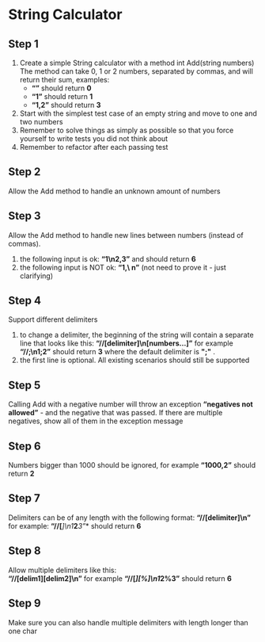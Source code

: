 # String Calculator

## Step 1 
1. Create a simple String calculator with a method int Add(string numbers)
The method can take 0, 1 or 2 numbers, separated by commas, and will return their sum, examples: 
    * **“”** should return **0**
    * **“1”** should return **1**
    * **“1,2”** should return **3**
2. Start with the simplest test case of an empty string and move to one and two numbers
3. Remember to solve things as simply as possible so that you force yourself to write tests you did not think about
4. Remember to refactor after each passing test

## Step 2
Allow the Add method to handle an unknown amount of numbers

## Step 3
Allow the Add method to handle new lines between numbers (instead of commas).
1. the following input is ok:  **“1\n2,3”**  and should return **6**
2. the following input is NOT ok:  **“1,\ n”** (not need to prove it - just clarifying)

## Step 4
Support different delimiters
1. to change a delimiter, the beginning of the string will contain a separate line that looks like this: **“//[delimiter]\n[numbers…]”** for example **“//;\n1;2”** should return **3** where the default delimiter is **";"** .
2. the first line is optional. All existing scenarios should still be supported

## Step 5
Calling Add with a negative number will throw an exception **“negatives not allowed”** - and the negative that was passed.
If there are multiple negatives, show all of them in the exception message

## Step 6
Numbers bigger than 1000 should be ignored, for example **“1000,2”** should return **2**

## Step 7
Delimiters can be of any length with the following format: 
    **“//[delimiter]\n”** 
for example: 
    **“//[***]\n1***2***3”**
should return **6**

## Step 8
Allow multiple delimiters like this:  
    **“//[delim1][delim2]\n”** 
for example 
    **“//[*][%]\n1*2%3”** 
should return **6**
	
## Step 9
Make sure you can also handle multiple delimiters with length longer than one char


